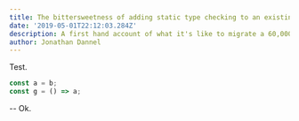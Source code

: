 ```yaml
---
title: The bittersweetness of adding static type checking to an existing app
date: '2019-05-01T22:12:03.284Z'
description: A first hand account of what it's like to migrate a 60,000 line production app to Typescript.
author: Jonathan Dannel
---
```


Test.

```javascript
const a = b;
const g = () => a;
```

-- Ok.
